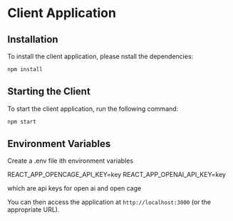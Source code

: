 # Client Application

## Installation

To install the client application, please nstall the dependencies:
   ```bash
   npm install
   ```

## Starting the Client

To start the client application, run the following command:
```bash
npm start
```
## Environment Variables

Create a .env file ith environment variables

REACT_APP_OPENCAGE_API_KEY=key
REACT_APP_OPENAI_API_KEY=key

which are api keys for open ai and open cage


You can then access the application at `http://localhost:3000` (or the appropriate URL).